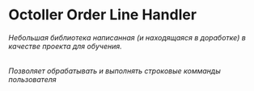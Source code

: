 # Octoller Order Line Handler
###### Небольшая библиотека написанная (и находящаяся в доработке) в качестве проекта для обучения.
###### Позволяет обрабатывать и выполнять строковые комманды пользователя
